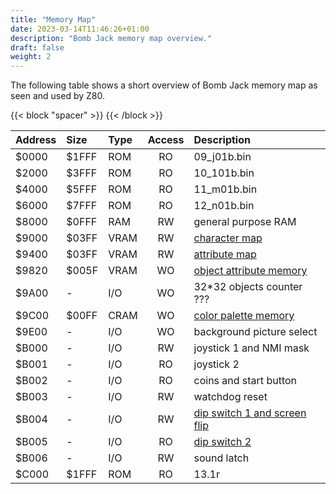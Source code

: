 ```yaml
---
title: "Memory Map"
date: 2023-03-14T11:46:26+01:00
description: "Bomb Jack memory map overview."
draft: false
weight: 2
---
```


The following table shows a short overview of Bomb Jack memory map as seen and used by Z80.

<!--more-->

{{< block "spacer" >}}
{{< /block >}}

| Address | Size  | Type | Access | Description               |
|:--------|:------|:-----|:------:|:--------------------------|
| $0000   | $1FFF | ROM  | RO     | 09_j01b.bin               |
| $2000   | $3FFF | ROM  | RO     | 10_101b.bin               |
| $4000   | $5FFF | ROM  | RO     | 11_m01b.bin               |
| $6000   | $7FFF | ROM  | RO     | 12_n01b.bin               |
| $8000   | $0FFF | RAM  | RW     | general purpose RAM       |
| $9000   | $03FF | VRAM | RW     | [character map](../character_map/) |
| $9400   | $03FF | VRAM | RW     | [attribute map](../attribute_map/) |
| $9820   | $005F | VRAM | WO     | [object attribute memory](../object_memory/) |
| $9A00   | -     | I/O  | WO     | 32\*32 objects counter ??? |
| $9C00   | $00FF | CRAM | WO     | [color palette memory](../color_memory/) |
| $9E00   | -     | I/O  | WO     | background picture select |
| $B000   | -     | I/O  | RW     | joystick 1 and NMI mask |
| $B001   | -     | I/O  | RO     | joystick 2 |
| $B002   | -     | I/O  | RO     | coins and start button |
| $B003   | -     | I/O  | RW     | watchdog reset |
| $B004   | -     | I/O  | RW     | [dip switch 1 and screen flip](../dip_switch/#ds_1) |
| $B005   | -     | I/O  | RO     | [dip switch 2](../dip_switch/#ds_2) |
| $B006   | -     | I/O  | RW     | sound latch |
| $C000   | $1FFF | ROM  | RO     | 13.1r |
